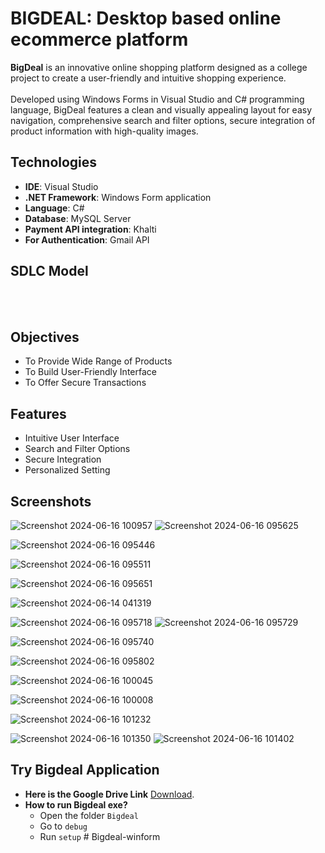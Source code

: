 # BIGDEAL: Desktop based online ecommerce platform
**BigDeal**  is an innovative online shopping platform designed as a college project to create a user-friendly and intuitive shopping experience.<br><br>
Developed using Windows Forms in Visual Studio and C# programming language, BigDeal features a clean and visually appealing layout for easy navigation, comprehensive search and filter options, secure integration of product information with high-quality images.<br> 

## Technologies
  - **IDE**: Visual Studio
  - **.NET Framework**: Windows Form application
  - **Language**: C#
  - **Database**: MySQL Server
  - **Payment API integration**: Khalti
  - **For Authentication**: Gmail API

## SDLC Model
<br>

<br>

## Objectives

- To Provide Wide Range of Products
- To Build User-Friendly Interface
- To Offer Secure Transactions

## Features
- Intuitive User Interface
- Search and Filter Options
- Secure Integration
- Personalized Setting
  
## Screenshots

![Screenshot 2024-06-16 100957](https://github.com/Sudeep845/wfdbig_v1/assets/153409046/9a8dbe0e-ac59-442a-b9fd-4462ac73ee49)
![Screenshot 2024-06-16 095625](https://github.com/Sudeep845/wfdbig_v1/assets/153409046/62273975-4757-4b8f-8cba-1dc9339707af)


![Screenshot 2024-06-16 095446](https://github.com/Sudeep845/wfdbig_v1/assets/153409046/b97d2fb5-d25f-42a5-8b85-db4fdf24bb7e)

![Screenshot 2024-06-16 095511](https://github.com/Sudeep845/wfdbig_v1/assets/153409046/fcf6e07a-eefb-4bf9-acab-f1dc44514017)



![Screenshot 2024-06-16 095651](https://github.com/Sudeep845/wfdbig_v1/assets/153409046/278822ba-bfbe-4067-bbac-505fd038e724)

![Screenshot 2024-06-14 041319](https://github.com/Sudeep845/wfdbig_v1/assets/153409046/82ae61aa-2841-4898-8efd-0ce7618ea440)

![Screenshot 2024-06-16 095718](https://github.com/Sudeep845/wfdbig_v1/assets/153409046/5603d7e9-45ee-43dc-b09a-5157cfa2ddf5)
![Screenshot 2024-06-16 095729](https://github.com/Sudeep845/wfdbig_v1/assets/153409046/8b686f6e-a0cd-4c1b-a8fd-5788b0d39891)

![Screenshot 2024-06-16 095740](https://github.com/Sudeep845/wfdbig_v1/assets/153409046/56b5f533-c17c-48a6-8247-31d8d10274a4)

![Screenshot 2024-06-16 095802](https://github.com/Sudeep845/wfdbig_v1/assets/153409046/4d7abaeb-cb49-48c5-9ee2-e3eb0687c2e3)

![Screenshot 2024-06-16 100045](https://github.com/Sudeep845/wfdbig_v1/assets/153409046/be37a6c3-89cc-4003-9a78-efe977d1256b)

![Screenshot 2024-06-16 100008](https://github.com/Sudeep845/wfdbig_v1/assets/153409046/ac56fb17-a74a-4927-99e1-7e404c08f530)





![Screenshot 2024-06-16 101232](https://github.com/Sudeep845/wfdbig_v1/assets/153409046/06523f2e-379c-4cbb-969a-255040d27f2f)



![Screenshot 2024-06-16 101350](https://github.com/Sudeep845/wfdbig_v1/assets/153409046/6db1cefc-d63a-49cd-8360-4c17ec0dcc2a)
![Screenshot 2024-06-16 101402](https://github.com/Sudeep845/wfdbig_v1/assets/153409046/664fd6dd-590a-4e46-ad89-c0d172f36363)
<br>
## Try Bigdeal Application
- **Here is the Google Drive Link** [Download](https://drive.google.com/drive/folders/1-cdBaSPAuPLHAAh2i0IJbrlWe4HXcNZM?usp=drive_link).
  <br>
- **How to run Bigdeal exe?**
  - Open the folder `Bigdeal`
  - Go to `debug`
  - Run `setup`
#   B i g d e a l - w i n f o r m  
 